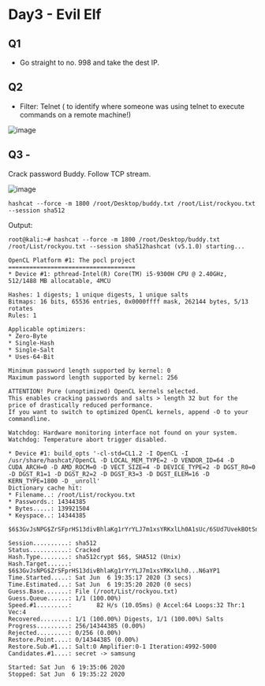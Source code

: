 # Day3 - Evil Elf

## Q1 

* Go straight to no. 998 and take the dest IP.

## Q2 

* Filter: Telnet ( to identify where someone was using telnet to execute commands on a remote machine!)

![image](https://user-images.githubusercontent.com/44063862/83956591-5e5bfd80-a892-11ea-905e-aa9bcdbe3759.png)

## Q3 -

Crack password Buddy. Follow TCP stream.

![image](https://user-images.githubusercontent.com/44063862/83956631-bd217700-a892-11ea-857d-13b99d4038a1.png)

```
hashcat --force -m 1800 /root/Desktop/buddy.txt /root/List/rockyou.txt --session sha512
```

Output:

```
root@kali:~# hashcat --force -m 1800 /root/Desktop/buddy.txt /root/List/rockyou.txt --session sha512hashcat (v5.1.0) starting...

OpenCL Platform #1: The pocl project
====================================
* Device #1: pthread-Intel(R) Core(TM) i5-9300H CPU @ 2.40GHz, 512/1488 MB allocatable, 4MCU

Hashes: 1 digests; 1 unique digests, 1 unique salts
Bitmaps: 16 bits, 65536 entries, 0x0000ffff mask, 262144 bytes, 5/13 rotates
Rules: 1

Applicable optimizers:
* Zero-Byte
* Single-Hash
* Single-Salt
* Uses-64-Bit

Minimum password length supported by kernel: 0
Maximum password length supported by kernel: 256

ATTENTION! Pure (unoptimized) OpenCL kernels selected.
This enables cracking passwords and salts > length 32 but for the price of drastically reduced performance.
If you want to switch to optimized OpenCL kernels, append -O to your commandline.

Watchdog: Hardware monitoring interface not found on your system.
Watchdog: Temperature abort trigger disabled.

* Device #1: build_opts '-cl-std=CL1.2 -I OpenCL -I /usr/share/hashcat/OpenCL -D LOCAL_MEM_TYPE=2 -D VENDOR_ID=64 -D CUDA_ARCH=0 -D AMD_ROCM=0 -D VECT_SIZE=4 -D DEVICE_TYPE=2 -D DGST_R0=0 -D DGST_R1=1 -D DGST_R2=2 -D DGST_R3=3 -D DGST_ELEM=16 -D KERN_TYPE=1800 -D _unroll'                                      
Dictionary cache hit:
* Filename..: /root/List/rockyou.txt
* Passwords.: 14344385
* Bytes.....: 139921504
* Keyspace..: 14344385

$6$3GvJsNPG$ZrSFprHS13divBhlaKg1rYrYLJ7m1xsYRKxlLh0A1sUc/6SUd7UvekBOtSnSyBwk3vCDqBhrgxQpkdsNN6aYP1:rainbow
                                                 
Session..........: sha512
Status...........: Cracked
Hash.Type........: sha512crypt $6$, SHA512 (Unix)
Hash.Target......: $6$3GvJsNPG$ZrSFprHS13divBhlaKg1rYrYLJ7m1xsYRKxlLh0...N6aYP1
Time.Started.....: Sat Jun  6 19:35:17 2020 (3 secs)
Time.Estimated...: Sat Jun  6 19:35:20 2020 (0 secs)
Guess.Base.......: File (/root/List/rockyou.txt)
Guess.Queue......: 1/1 (100.00%)
Speed.#1.........:       82 H/s (10.05ms) @ Accel:64 Loops:32 Thr:1 Vec:4
Recovered........: 1/1 (100.00%) Digests, 1/1 (100.00%) Salts
Progress.........: 256/14344385 (0.00%)
Rejected.........: 0/256 (0.00%)
Restore.Point....: 0/14344385 (0.00%)
Restore.Sub.#1...: Salt:0 Amplifier:0-1 Iteration:4992-5000
Candidates.#1....: secret -> samsung

Started: Sat Jun  6 19:35:06 2020
Stopped: Sat Jun  6 19:35:22 2020
```

